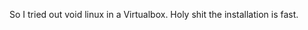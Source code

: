 <!-- 
.. title: Void? On my Linux? Yes! (Only in a VM so far)
.. slug: void-on-my-linux-yes-only-in-a-vm-so-far
.. date: 2014-11-01 14:31:30 UTC-07:00
.. tags: void linux,linux,draft
.. link: 
.. description: 
.. type: text
-->

So I tried out void linux in a Virtualbox. Holy shit the installation is fast.
